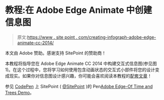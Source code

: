 # 教程:在 Adobe Edge Animate 中创建信息图

> 原文:[https://www . site point . com/creating-infograph-adobe-edge-animate-cc-2014/](https://www.sitepoint.com/creating-infographic-adobe-edge-animate-cc-2014/)

本文由 Adobe 赞助。感谢支持 SitePoint 的赞助商！

本教程将指导您在 Adobe Edge Animate CC 2014 中构建交互式信息图(参见图 1)。在这个过程中，您将学习如何使用包含动画状态的交互式小部件将您的设计变成现实。如果你对信息图设计感兴趣，你可能会喜欢阅读本教程的[配套文章](https://www.sitepoint.com/designing-interactive-infographics-adobe-edge-animate-cc-2014)！

参见 [CodePen](http://codepen.io) 上 SitePoint ( [@SitePoint](http://codepen.io/SitePoint) )的 Pen[Adobe Edge-Of Time and Trees Demo](http://codepen.io/SitePoint/pen/9e89419b8fec1329b19a546dba8a613a/)。